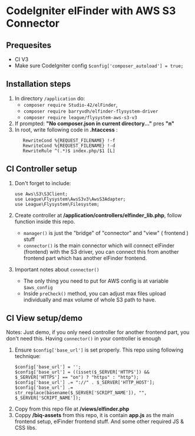 
# CodeIgniter elFinder with AWS S3 Connector

## Prequesites

* CI V3
* Make sure CodeIgniter config `$config['composer_autoload'] = true;`


## Installation steps
1. In directory `/application` do:
    * `composer require Studio-42/elFinder`,
    * `composer require barryvdh/elfinder-flysystem-driver`
    * `composer require league/flysystem-aws-s3-v3`
1. If prompted: **"No composer.json in current directory..."** pres **"n"**
1. In root, write following code in **.htaccess** :
    ```RewriteEngine On
       RewriteCond %{REQUEST_FILENAME} !-f
       RewriteCond %{REQUEST_FILENAME} !-d
       RewriteRule ^(.*)$ index.php/$1 [L]
    ```

## CI Controller setup
1. Don't forget to include:
    ```
    use Aws\S3\S3Client;
    use League\Flysystem\AwsS3v3\AwsS3Adapter;
    use League\Flysystem\Filesystem;
    ```
    
1. Create controller at **/application/controllers/elfinder_lib.php**, follow function inside this repo.
    * `manager()` is just the "bridge" of "connector" and "view" ( frontend ) stuff
    * `connector()` is the main connector which will connect elFinder (frontend) with the S3 driver, you can connect this from another frontend part which has another elFinder frontend.
1. Important notes about `connector()`
    * The only thing you need to put for AWS config is at variable `$aws_config`
    * Inside `preCheck()` method, you can adjust max files upload individually and max volume of whole S3 path to have.
    
    
## CI View setup/demo
Notes: Just demo, if you only need controller for another frontend part, you don't need this. Having `connector()` in your controller is enough
1. Ensure `$config['base_url']` is set properly. This repo using following technique:
    ```
    $config['base_url'] = '';
    $config['base_url'] = ((isset($_SERVER['HTTPS']) && $_SERVER['HTTPS'] == "on") ? "https" : "http");
    $config['base_url'] .= "://" . $_SERVER['HTTP_HOST'];
    $config['base_url'] .= str_replace(basename($_SERVER['SCRIPT_NAME']), "", $_SERVER['SCRIPT_NAME']);
    ```
1. Copy from this repo file at **/views/elfinder.php**
1. Coppy **/biq-assets** from this repo, it is contain **app.js** as the main frontend setup,
elFinder frontend stuff. And some other required JS & CSS libs.

